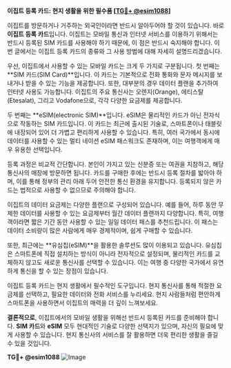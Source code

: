 **이집트 등록 카드: 현지 생활을 위한 필수품 [[TG💪+ @esim1088](https://t.me/s/esim1088)]**

이집트를 방문하거나 거주하는 외국인이라면 반드시 알아두어야 할 것이 있습니다. 바로 **이집트 등록 카드**입니다. 이집트는 모바일 통신과 인터넷 서비스를 이용하기 위해서는 반드시 등록된 SIM 카드를 사용해야 하기 때문에, 이 점은 반드시 숙지해야 합니다. 이번 글에서는 이집트 등록 카드의 종류와 그 사용 방법에 대해 자세히 설명드리겠습니다.

우선, 이집트에서 사용할 수 있는 모바일 카드는 크게 두 가지로 구분됩니다. 첫 번째는 **SIM 카드(SIM Card)**입니다. 이 카드는 기본적으로 전화 통화와 문자 메시지를 보내거나 받을 수 있는 기능을 제공합니다. 또한, 대부분의 경우 데이터 플랜을 추가하여 인터넷 사용도 가능합니다. 이집트의 주요 통신사는 오렌지(Orange), 에티스탈(Etesalat), 그리고 Vodafone으로, 각각 다양한 요금제를 제공합니다.

두 번째는 **eSIM(electronic SIM)**입니다. eSIM은 물리적인 카드가 아닌 전자식으로 작동하는 SIM 카드입니다. 이 카드는 최근에 출시된 기술로, 스마트폰이나 태블릿에 내장되어 있어 더 가볍고 편리하게 사용할 수 있습니다. 특히, 여러 국가에서 동시에 데이터를 사용할 수 있는 멀티 네이션 eSIM 패스워크도 존재하며, 이는 여행객에게 매우 유용한 선택입니다.

등록 과정은 비교적 간단합니다. 본인이 가지고 있는 신분증 또는 여권을 지참하고, 해당 통신사의 매장에 방문하면 됩니다. 카드를 구매한 후에는 반드시 등록 절차를 밟아야 하며, 이를 통해 정부의 관리 아래 두어 안전한 통신 환경을 유지합니다. 등록되지 않은 카드는 법적으로 사용할 수 없으므로 주의해야 합니다.

이집트의 데이터 요금제는 다양한 플랜으로 구성되어 있습니다. 예를 들어, 하루 동안 무제한 데이터를 사용할 수 있는 요금제부터 월간 데이터 플랜까지 다양합니다. 특히, 여행객이라면 짧은 기간 동안 사용할 수 있는 일일 데이터 패스를 추천드립니다. 이 패스는 데이터 소비량이 많은 사람에게 매우 경제적이며, 쉽게 구매할 수 있습니다.

또한, 최근에는 **유심칩(eSIM)**을 활용한 솔루션도 많이 이용되고 있습니다. 유심칩은 스마트폰에 직접 설치하는 방식이 아니라 전자적으로 설정되며, 물리적인 카드를 교체하지 않고도 새로운 통신사를 선택할 수 있습니다. 이는 여행 중 다양한 국가에서 유연하게 통신을 할 수 있는 장점이 있습니다.

이집트 등록 카드는 현지 생활에서 필수적인 도구입니다. 현지 통신사를 통해 적절한 요금제를 선택하고, 필요한 데이터와 전화 서비스를 누리세요. 현지 사람들처럼 편안하게 스마트폰을 사용하면서 이집트의 매력을 더 깊이 느껴보세요.

**결론적으로**, 이집트에서의 모바일 생활을 위해선 반드시 등록된 카드를 준비해야 합니다. **SIM 카드**와 **eSIM** 모두 현대적인 기술로 다양한 선택지가 있으며, 자신의 필요에 맞게 사용할 수 있습니다. 현지 통신사의 서비스를 잘 활용하면 더욱 편리한 생활을 즐길 수 있을 것입니다.

**TG💪+ @esim1088**
![Image](https://i.postimg.cc/Y0z9fWf4/image.png)